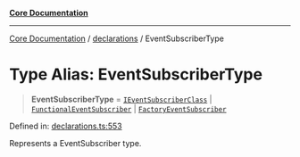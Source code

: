 [**Core Documentation**](../../README.md)

***

[Core Documentation](../../README.md) / [declarations](../README.md) / EventSubscriberType

# Type Alias: EventSubscriberType

> **EventSubscriberType** = [`IEventSubscriberClass`](IEventSubscriberClass.md) \| [`FunctionalEventSubscriber`](FunctionalEventSubscriber.md) \| [`FactoryEventSubscriber`](FactoryEventSubscriber.md)

Defined in: [declarations.ts:553](https://github.com/stonemjs/core/blob/3581a30de158e951ead319c3cc6abead0be9639f/src/declarations.ts#L553)

Represents a EventSubscriber type.
